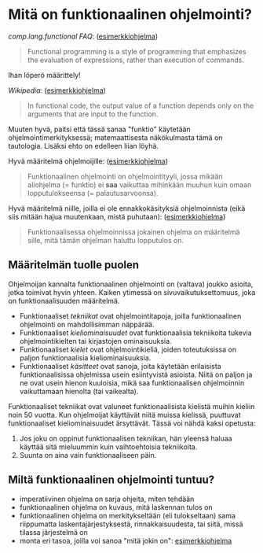 # Mitä on funktionaalinen ohjelmointi?

*comp.lang.functional FAQ*: ([esimerkkiohjelma](ex-1.js))
> Functional programming is a style of programming that emphasizes the
> evaluation of expressions, rather than execution of commands.

Ihan löperö määrittely!

*Wikipedia*: ([esimerkkiohjelma](ex-2.js))
> In functional code, the output value of a function depends only on the
> arguments that are input to the function.

Muuten hyvä, paitsi että tässä sanaa "funktio" käytetään
ohjelmointimerkityksessä; matemaattisesta näkökulmasta tämä on
tautologia.  Lisäksi ehto on edelleen liian löyhä.

Hyvä määritelmä ohjelmoijille: ([esimerkkiohjelma](ex-3.js))
> Funktionaalinen ohjelmointi on ohjelmointityyli, jossa mikään
> aliohjelma (= funktio) ei **saa** vaikuttaa mihinkään muuhun kuin
> omaan lopputulokseensa (= palautusarvoonsa).

Hyvä määritelmä niille, joilla ei ole ennakkokäsityksiä ohjelmoinnista
(eikä siis mitään hajua muutenkaan, mistä puhutaan):
([esimerkkiohjelma](ex-4.js))
> Funktionaalisessa ohjelmoinnissa jokainen ohjelma on määritelmä sille,
> mitä tämän ohjelman haluttu lopputulos on.

## Määritelmän tuolle puolen

Ohjelmoijan kannalta funktionaalinen ohjelmointi on (valtava) joukko
asioita, jotka toimivat hyvin yhteen.  Kaiken ytimessä on
sivuvaikutuksettomuus, joka on funktionaalisuuden määritelmä.

- Funktionaaliset *tekniikat* ovat ohjelmointitapoja, joilla
  funktionaalinen ohjelmointi on mahdollisimman näppärää.
- Funktionaaliset *kieliominaisuudet* ovat funktionaalisia tekniikoita
  tukevia ohjelmointikielten tai kirjastojen ominaisuuksia.
- Funktionaaliset *kielet* ovat ohjelmointikieliä, joiden toteutuksissa
  on paljon funktionaalisia kieliominaisuuksia.
- Funktionaaliset *käsitteet* ovat sanoja, joita käytetään erilaisista
  funktionaalisissa ohjelmissa usein esiintyvistä asioista.  Niitä on
  paljon ja ne ovat usein hienon kuuloisia, mikä saa funktionaalisen
  ohjelmoinnin vaikuttamaan hienolta (tai vaikealta).

Funktionaaliset tekniikat ovat valuneet funktionaalisista kielistä
muihin kieliin noin 50 vuotta.  Kun ohjelmoijat käyttävät niitä muissa
kielissä, puuttuvat funktionaaliset kieliominaisuudet ärsyttävät.  Tässä
voi nähdä kaksi opetusta:

1. Jos joku on oppinut funktionaalisen tekniikan, hän yleensä haluaa
   käyttää sitä mieluummin kuin vaihtoehtoisia tekniikoita.
2. Suunta on aina vain funktionaaliseen päin.

## Miltä funktionaalinen ohjelmointi tuntuu?

- imperatiivinen ohjelma on sarja ohjeita, miten tehdään
- funktionaalinen ohjelma on kuvaus, mitä laskennan tulos on
- funktionaalinen ohjelma on merkitykseltään (eli tulokseltaan) sama
  riippumatta laskentajärjestyksestä, rinnakkaisuudesta, tai siitä, missä
  tilassa järjestelmä on
- monta eri tasoa, joilla voi sanoa "mitä jokin on":
  [esimerkkiohjelma](ex-5.js)

